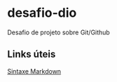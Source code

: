 # desafio-dio
Desafio de projeto sobre Git/Github

## Links úteis

[Sintaxe Markdown](https://www.markdownguide.org/basic-syntax/)
